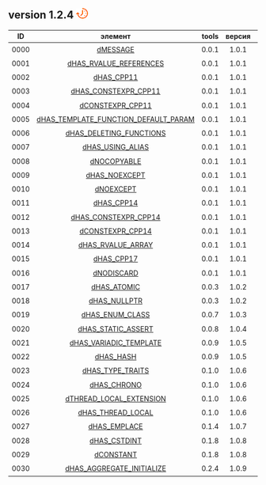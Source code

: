 ﻿
[P]: ../images/progress.png
[V]: ../images/success.png
[X]: ../images/failed.png
[D]: ../images/danger.png
[E]: ../images/empty.png
[N]: ../images/na.png

version 1.2.4  [![P]][M]
---

| **ID** | элемент                                    | tools | версия |  статус   |  
|:------:|:------------------------------------------:|:-----:|:------:|:---------:|  
|  0000  | [dMESSAGE][00]                             | 0.0.1 | 1.0.1  | [![V]][M] |  
|  0001  | [dHAS_RVALUE_REFERENCES][01]               | 0.0.1 | 1.0.1  | [![V]][M] |  
|  0002  | [dHAS_CPP11][02]                           | 0.0.1 | 1.0.1  | [![V]][M] |  
|  0003  | [dHAS_CONSTEXPR_CPP11][03]                 | 0.0.1 | 1.0.1  | [![V]][M] |  
|  0004  | [dCONSTEXPR_CPP11][04]                     | 0.0.1 | 1.0.1  | [![V]][M] |  
|  0005  | [dHAS_TEMPLATE_FUNCTION_DEFAULT_PARAM][05] | 0.0.1 | 1.0.1  | [![V]][M] |  
|  0006  | [dHAS_DELETING_FUNCTIONS][06]              | 0.0.1 | 1.0.1  | [![V]][M] |  
|  0007  | [dHAS_USING_ALIAS][07]                     | 0.0.1 | 1.0.1  | [![V]][M] |  
|  0008  | [dNOCOPYABLE][08]                          | 0.0.1 | 1.0.1  | [![V]][M] |  
|  0009  | [dHAS_NOEXCEPT][09]                        | 0.0.1 | 1.0.1  | [![V]][M] |  
|  0010  | [dNOEXCEPT][10]                            | 0.0.1 | 1.0.1  | [![V]][M] |  
|  0011  | [dHAS_CPP14][11]                           | 0.0.1 | 1.0.1  | [![V]][M] |  
|  0012  | [dHAS_CONSTEXPR_CPP14][12]                 | 0.0.1 | 1.0.1  | [![V]][M] |  
|  0013  | [dCONSTEXPR_CPP14][13]                     | 0.0.1 | 1.0.1  | [![V]][M] |  
|  0014  | [dHAS_RVALUE_ARRAY][14]                    | 0.0.1 | 1.0.1  | [![V]][M] |  
|  0015  | [dHAS_CPP17][15]                           | 0.0.1 | 1.0.1  | [![V]][M] |  
|  0016  | [dNODISCARD][16]                           | 0.0.1 | 1.0.1  | [![V]][M] |  
|  0017  | [dHAS_ATOMIC][17]                          | 0.0.3 | 1.0.2  | [![V]][M] |  
|  0018  | [dHAS_NULLPTR][18]                         | 0.0.3 | 1.0.2  | [![V]][M] |  
|  0019  | [dHAS_ENUM_CLASS][19]                      | 0.0.7 | 1.0.3  | [![V]][M] |  
|  0020  | [dHAS_STATIC_ASSERT][20]                   | 0.0.8 | 1.0.4  | [![V]][M] |  
|  0021  | [dHAS_VARIADIC_TEMPLATE][21]               | 0.0.9 | 1.0.5  | [![V]][M] |  
|  0022  | [dHAS_HASH][22]                            | 0.0.9 | 1.0.5  | [![V]][M] |  
|  0023  | [dHAS_TYPE_TRAITS][23]                     | 0.1.0 | 1.0.6  | [![V]][M] |  
|  0024  | [dHAS_CHRONO][24]                          | 0.1.0 | 1.0.6  | [![V]][M] |  
|  0025  | [dTHREAD_LOCAL_EXTENSION][25]              | 0.1.0 | 1.0.6  | [![V]][M] |  
|  0026  | [dHAS_THREAD_LOCAL][26]                    | 0.1.0 | 1.0.6  | [![V]][M] |  
|  0027  | [dHAS_EMPLACE][27]                         | 0.1.4 | 1.0.7  | [![V]][M] |  
|  0028  | [dHAS_CSTDINT][28]                         | 0.1.8 | 1.0.8  | [![V]][M] |  
|  0029  | [dCONSTANT][29]                            | 0.1.8 | 1.0.8  | [![V]][M] |  
|  0030  | [dHAS_AGGREGATE_INITIALIZE][30]            | 0.2.4 | 1.0.9  | [![V]][M] |  

[M]:  #features  "возможности компиляторов"  
[00]: #features  "вывод сообщений времени сборки"  
[01]: #features  "поддерживает ли компилятор rvalue reference"  
[02]: #features  "поддерживает ли компилятор c++11"  
[03]: #features  "поддерживает ли компилятор constexpr c++11"  
[04]: #features  "constexpr/inline"  
[05]: #features  "поддерживают ли компилятор параметры по умолчанию для шаблонов функций"  
[06]: #features  "поддерживают ли компилятор синтаксис удаленных функций"  
[07]: #features  "поддерживают ли компилятор шаблонный typedef (template using)"  
[08]: #features  "макрос dNOCOPYABLE"  
[09]: #features  "поддерживает ли компилятор noexcept"  
[10]: #features  "макрос dNOEXCEPT"  
[11]: #features  "поддерживают ли компилятор c++14"  
[12]: #features  "поддерживают ли компилятор constexpr c++14"  
[13]: #features  "constexpr/inline"  
[14]: #features  "поддерживает ли компилятор rvalue reference для массивов"  
[15]: #features  "поддерживает ли компилятор c++17"  
[16]: #features  "атрибут [[nodiscard]]"  
[17]: #features  "поддерживает ли компилятор <atomic>"  

[18]: #features  "поддерживает ли компилятор nullptr"  
[19]: #features  "поддерживает ли компилятор enum class"  
[20]: #features  "поддерживает ли компилятор static_assert"  
[21]: #features  "поддерживает ли компилятор variadic template"  
[22]: #features  "поддерживает ли компилятор std::hash"  
[23]: #features  "поддерживает ли компилятор <type_traits>"  
[24]: #features  "поддерживает ли компилятор <chrono>"  
[25]: #features  "расширение от компилятора: thread_local"  
[26]: #features  "поддерживает ли компилятор thread_local"  
[27]: #features  "поддерживаются ли методы emplace для стандартных контейнеров"
[28]: #features  "поддерживает ли компилятор <cstdint>"
[29]: #features  "constexpr/const"
[30]: #features  "поддерживает ли компилятор агругатную инициализацию"
